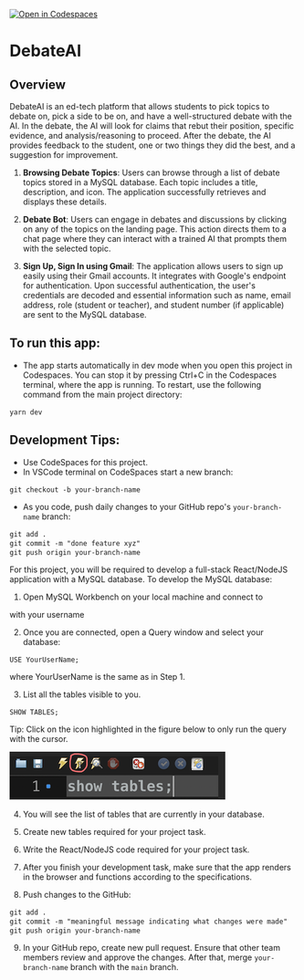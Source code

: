 [![Open in Codespaces](https://classroom.github.com/assets/launch-codespace-7f7980b617ed060a017424585567c406b6ee15c891e84e1186181d67ecf80aa0.svg)](https://classroom.github.com/open-in-codespaces?assignment_repo_id=13372103)

# DebateAI

## Overview
DebateAI is an ed-tech platform that allows students to pick topics to debate on, pick a side to be on, and have a well-structured debate with the AI. In the debate, the AI will look for claims that rebut their position, specific evidence, and analysis/reasoning to proceed.  After the debate, the AI provides feedback to the student, one or two things they did the best, and a suggestion for improvement. 


1. **Browsing Debate Topics**: Users can browse through a list of debate topics stored in a MySQL database. Each topic includes a title, description, and icon. The application successfully retrieves and displays these details. 

2. **Debate Bot**: Users can engage in debates and discussions by clicking on any of the topics on the landing page. This action directs them to a chat page where they can interact with a trained AI that prompts them with the selected topic.

3. **Sign Up, Sign In using Gmail**: The application allows users to sign up easily using their Gmail accounts. It integrates with Google's endpoint for authentication. Upon successful authentication, the user's credentials are decoded and essential information such as name, email address, role (student or teacher), and student number (if applicable) are sent to the MySQL database. 





## To run this app:

- The app starts automatically in dev mode when you open this project in Codespaces. You can stop it by pressing Ctrl+C in the Codespaces terminal, where the app is running. To restart, use the following command from the main project directory:

```
yarn dev
```
<!-- 
- make sure you modify `config.js` to point to your MySQL database. The MySQL server name is


```
ec2-3-137-65-169.us-east-2.compute.amazonaws.com
```
The database name is the same as your UW username.
-->

## Development Tips:

- Use CodeSpaces for this project.
- In VSCode terminal on CodeSpaces start a new branch:

```
git checkout -b your-branch-name
```

- As you code, push daily changes to your GitHub repo's `your-branch-name` branch:

```
git add .
git commit -m "done feature xyz"
git push origin your-branch-name
```

For this project, you will be required to develop a full-stack React/NodeJS application with a MySQL database. To develop the MySQL database:

1. Open MySQL Workbench on your local machine and connect to
<!-- 
```
ec2-3-137-65-169.us-east-2.compute.amazonaws.com
```
-->

with your username

2. Once you are connected, open a Query window and select your database:

```
USE YourUserName;
```

where YourUserName is the same as in Step 1.

3. List all the tables visible to you.

```
SHOW TABLES;
```

Tip: Click on the icon highlighted in the figure below to only run the query with the cursor.

![image](/img/screen1.png)

4. You will see the list of tables that are currently in your database.

5. Create new tables required for your project task.

6. Write the React/NodeJS code required for your project task.

7. After you finish your development task, make sure that the app renders in the browser and functions according to the specifications.

8. Push changes to the GitHub:

```
git add .
git commit -m "meaningful message indicating what changes were made"
git push origin your-branch-name
```

9. In your GitHub repo, create new pull request. Ensure that other team members review and approve the changes. After that, merge `your-branch-name` branch with the `main` branch.
